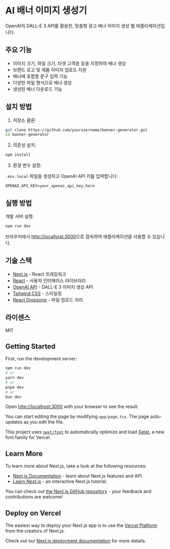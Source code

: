 # AI 배너 이미지 생성기

OpenAI의 DALL-E 3 API를 활용한, 맞춤형 광고 배너 이미지 생성 웹 애플리케이션입니다.

## 주요 기능

- 이미지 크기, 파일 크기, 타겟 고객층 등을 지정하여 배너 생성
- 브랜드 로고 및 제품 이미지 업로드 지원
- 배너에 포함할 문구 입력 기능
- 다양한 파일 형식으로 배너 생성
- 생성된 배너 다운로드 기능

## 설치 방법

1. 저장소 클론:

```bash
git clone https://github.com/yourusername/banner-generator.git
cd banner-generator
```

2. 의존성 설치:

```bash
npm install
```

3. 환경 변수 설정:
   
`.env.local` 파일을 생성하고 OpenAI API 키를 입력합니다:

```
OPENAI_API_KEY=your_openai_api_key_here
```

## 실행 방법

개발 서버 실행:

```bash
npm run dev
```

브라우저에서 [http://localhost:3000](http://localhost:3000)으로 접속하여 애플리케이션을 사용할 수 있습니다.

## 기술 스택

- [Next.js](https://nextjs.org/) - React 프레임워크
- [React](https://reactjs.org/) - 사용자 인터페이스 라이브러리
- [OpenAI API](https://openai.com/) - DALL-E 3 이미지 생성 API
- [Tailwind CSS](https://tailwindcss.com/) - 스타일링
- [React Dropzone](https://react-dropzone.js.org/) - 파일 업로드 처리

## 라이센스

MIT

## Getting Started

First, run the development server:

```bash
npm run dev
# or
yarn dev
# or
pnpm dev
# or
bun dev
```

Open [http://localhost:3000](http://localhost:3000) with your browser to see the result.

You can start editing the page by modifying `app/page.tsx`. The page auto-updates as you edit the file.

This project uses [`next/font`](https://nextjs.org/docs/app/building-your-application/optimizing/fonts) to automatically optimize and load [Geist](https://vercel.com/font), a new font family for Vercel.

## Learn More

To learn more about Next.js, take a look at the following resources:

- [Next.js Documentation](https://nextjs.org/docs) - learn about Next.js features and API.
- [Learn Next.js](https://nextjs.org/learn) - an interactive Next.js tutorial.

You can check out [the Next.js GitHub repository](https://github.com/vercel/next.js) - your feedback and contributions are welcome!

## Deploy on Vercel

The easiest way to deploy your Next.js app is to use the [Vercel Platform](https://vercel.com/new?utm_medium=default-template&filter=next.js&utm_source=create-next-app&utm_campaign=create-next-app-readme) from the creators of Next.js.

Check out our [Next.js deployment documentation](https://nextjs.org/docs/app/building-your-application/deploying) for more details.
